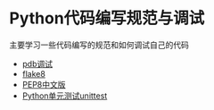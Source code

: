 # Python代码编写规范与调试

主要学习一些代码编写的规范和如何调试自己的代码

- [pdb调试](pdb调试.ipynb)
- [flake8](flake8.ipynb)
- [PEP8中文版](PEP8中文版.ipynb)
- [Python单元测试unittest](Python单元测试unittest.ipynb)
